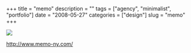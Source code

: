 +++
title = "memo"
description = ""
tags = ["agency", "minimalist", "portfolio"]
date = "2008-05-27"
categories = ["design"]
slug = "memo"
+++


 

  <div id="screens-thumbs" class="clearfix">
    <div class="txt-center" id="design-submission"><a href="http://www.memo-ny.com/"><img id='bluga-thumbnail-1272' class='bluga-thumbnail large' src='//konigi.com/media/bluga/
wt483bf2c790b3d_0.jpg'/></a></div>  
  </div>   
<p><a href="http://www.memo-ny.com/">http://www.memo-ny.com/</a></p>




